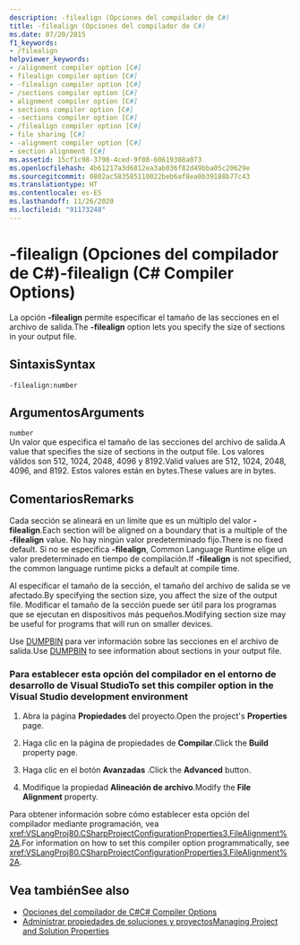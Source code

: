 ```yaml
---
description: -filealign (Opciones del compilador de C#)
title: -filealign (Opciones del compilador de C#)
ms.date: 07/20/2015
f1_keywords:
- /filealign
helpviewer_keywords:
- /alignment compiler option [C#]
- filealign compiler option [C#]
- -filealign compiler option [C#]
- /sections compiler option [C#]
- alignment compiler option [C#]
- sections compiler option [C#]
- -sections compiler option [C#]
- /filealign compiler option [C#]
- file sharing [C#]
- -alignment compiler option [C#]
- section alignment [C#]
ms.assetid: 15cf1c98-3798-4ced-9f08-60619308a073
ms.openlocfilehash: 4b61217a3d6812ea3ab036f82d49bba05c20629e
ms.sourcegitcommit: 0802ac583585110022beb6af8ea0b39188b77c43
ms.translationtype: HT
ms.contentlocale: es-ES
ms.lasthandoff: 11/26/2020
ms.locfileid: "91173248"
---
```

# <a name="-filealign-c-compiler-options"></a><span data-ttu-id="c9ea0-103">-filealign (Opciones del compilador de C#)</span><span class="sxs-lookup"><span data-stu-id="c9ea0-103">-filealign (C# Compiler Options)</span></span>

<span data-ttu-id="c9ea0-104">La opción **-filealign** permite especificar el tamaño de las secciones en el archivo de salida.</span><span class="sxs-lookup"><span data-stu-id="c9ea0-104">The **-filealign** option lets you specify the size of sections in your output file.</span></span>  
  
## <a name="syntax"></a><span data-ttu-id="c9ea0-105">Sintaxis</span><span class="sxs-lookup"><span data-stu-id="c9ea0-105">Syntax</span></span>  
  
```console  
-filealign:number  
```  
  
## <a name="arguments"></a><span data-ttu-id="c9ea0-106">Argumentos</span><span class="sxs-lookup"><span data-stu-id="c9ea0-106">Arguments</span></span>  

 `number`  
 <span data-ttu-id="c9ea0-107">Un valor que especifica el tamaño de las secciones del archivo de salida.</span><span class="sxs-lookup"><span data-stu-id="c9ea0-107">A value that specifies the size of sections in the output file.</span></span> <span data-ttu-id="c9ea0-108">Los valores válidos son 512, 1024, 2048, 4096 y 8192.</span><span class="sxs-lookup"><span data-stu-id="c9ea0-108">Valid values are 512, 1024, 2048, 4096, and 8192.</span></span> <span data-ttu-id="c9ea0-109">Estos valores están en bytes.</span><span class="sxs-lookup"><span data-stu-id="c9ea0-109">These values are in bytes.</span></span>  
  
## <a name="remarks"></a><span data-ttu-id="c9ea0-110">Comentarios</span><span class="sxs-lookup"><span data-stu-id="c9ea0-110">Remarks</span></span>  

 <span data-ttu-id="c9ea0-111">Cada sección se alineará en un límite que es un múltiplo del valor **-filealign**.</span><span class="sxs-lookup"><span data-stu-id="c9ea0-111">Each section will be aligned on a boundary that is a multiple of the **-filealign** value.</span></span> <span data-ttu-id="c9ea0-112">No hay ningún valor predeterminado fijo.</span><span class="sxs-lookup"><span data-stu-id="c9ea0-112">There is no fixed default.</span></span> <span data-ttu-id="c9ea0-113">Si no se especifica **-filealign**, Common Language Runtime elige un valor predeterminado en tiempo de compilación.</span><span class="sxs-lookup"><span data-stu-id="c9ea0-113">If **-filealign** is not specified, the common language runtime picks a default at compile time.</span></span>  
  
 <span data-ttu-id="c9ea0-114">Al especificar el tamaño de la sección, el tamaño del archivo de salida se ve afectado.</span><span class="sxs-lookup"><span data-stu-id="c9ea0-114">By specifying the section size, you affect the size of the output file.</span></span> <span data-ttu-id="c9ea0-115">Modificar el tamaño de la sección puede ser útil para los programas que se ejecutan en dispositivos más pequeños.</span><span class="sxs-lookup"><span data-stu-id="c9ea0-115">Modifying section size may be useful for programs that will run on smaller devices.</span></span>  
  
 <span data-ttu-id="c9ea0-116">Use [DUMPBIN](/cpp/build/reference/dumpbin-options) para ver información sobre las secciones en el archivo de salida.</span><span class="sxs-lookup"><span data-stu-id="c9ea0-116">Use [DUMPBIN](/cpp/build/reference/dumpbin-options) to see information about sections in your output file.</span></span>  
  
### <a name="to-set-this-compiler-option-in-the-visual-studio-development-environment"></a><span data-ttu-id="c9ea0-117">Para establecer esta opción del compilador en el entorno de desarrollo de Visual Studio</span><span class="sxs-lookup"><span data-stu-id="c9ea0-117">To set this compiler option in the Visual Studio development environment</span></span>  
  
1. <span data-ttu-id="c9ea0-118">Abra la página **Propiedades** del proyecto.</span><span class="sxs-lookup"><span data-stu-id="c9ea0-118">Open the project's **Properties** page.</span></span>  
  
2. <span data-ttu-id="c9ea0-119">Haga clic en la página de propiedades de **Compilar**.</span><span class="sxs-lookup"><span data-stu-id="c9ea0-119">Click the **Build** property page.</span></span>  
  
3. <span data-ttu-id="c9ea0-120">Haga clic en el botón **Avanzadas** .</span><span class="sxs-lookup"><span data-stu-id="c9ea0-120">Click the **Advanced** button.</span></span>  
  
4. <span data-ttu-id="c9ea0-121">Modifique la propiedad **Alineación de archivo**.</span><span class="sxs-lookup"><span data-stu-id="c9ea0-121">Modify the **File Alignment** property.</span></span>  
  
 <span data-ttu-id="c9ea0-122">Para obtener información sobre cómo establecer esta opción del compilador mediante programación, vea <xref:VSLangProj80.CSharpProjectConfigurationProperties3.FileAlignment%2A>.</span><span class="sxs-lookup"><span data-stu-id="c9ea0-122">For information on how to set this compiler option programmatically, see <xref:VSLangProj80.CSharpProjectConfigurationProperties3.FileAlignment%2A>.</span></span>  
  
## <a name="see-also"></a><span data-ttu-id="c9ea0-123">Vea también</span><span class="sxs-lookup"><span data-stu-id="c9ea0-123">See also</span></span>

- [<span data-ttu-id="c9ea0-124">Opciones del compilador de C#</span><span class="sxs-lookup"><span data-stu-id="c9ea0-124">C# Compiler Options</span></span>](./index.md)
- [<span data-ttu-id="c9ea0-125">Administrar propiedades de soluciones y proyectos</span><span class="sxs-lookup"><span data-stu-id="c9ea0-125">Managing Project and Solution Properties</span></span>](/visualstudio/ide/managing-project-and-solution-properties)
